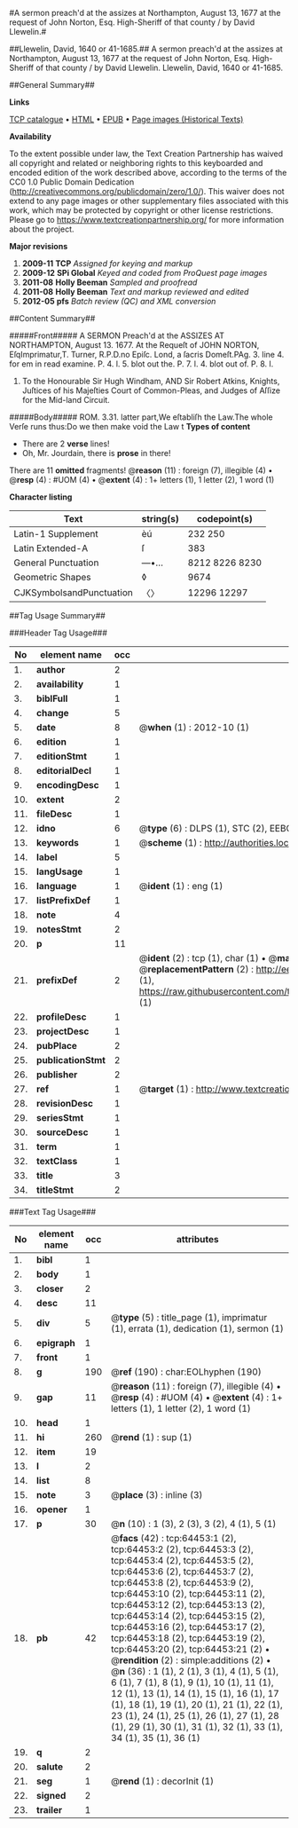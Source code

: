 #A sermon preach'd at the assizes at Northampton, August 13, 1677 at the request of John Norton, Esq. High-Sheriff of that county / by David Llewelin.#

##Llewelin, David, 1640 or 41-1685.##
A sermon preach'd at the assizes at Northampton, August 13, 1677 at the request of John Norton, Esq. High-Sheriff of that county / by David Llewelin.
Llewelin, David, 1640 or 41-1685.

##General Summary##

**Links**

[TCP catalogue](http://www.ota.ox.ac.uk/tcp/)  • 
[HTML](http://tei.it.ox.ac.uk/tcp/Texts-HTML/free/A48/A48778.html)  • 
[EPUB](http://tei.it.ox.ac.uk/tcp/Texts-EPUB/free/A48/A48778.epub) • 
[Page images (Historical Texts)](https://historicaltexts.jisc.ac.uk/eebo-12618822e)

**Availability**

To the extent possible under law, the Text Creation Partnership has waived all copyright and related or neighboring rights to this keyboarded and encoded edition of the work described above, according to the terms of the CC0 1.0 Public Domain Dedication (http://creativecommons.org/publicdomain/zero/1.0/). This waiver does not extend to any page images or other supplementary files associated with this work, which may be protected by copyright or other license restrictions. Please go to https://www.textcreationpartnership.org/ for more information about the project.

**Major revisions**

1. __2009-11__ __TCP__ *Assigned for keying and markup*
1. __2009-12__ __SPi Global__ *Keyed and coded from ProQuest page images*
1. __2011-08__ __Holly Beeman__ *Sampled and proofread*
1. __2011-08__ __Holly Beeman__ *Text and markup reviewed and edited*
1. __2012-05__ __pfs__ *Batch review (QC) and XML conversion*

##Content Summary##

#####Front#####
A SERMON Preach'd at the ASSIZES AT NORTHAMPTON, August 13. 1677. At the Requeſt of JOHN NORTON, EſqImprimatur,T. Turner, R.P.D.no Epiſc. Lond, a ſacris Domeſt.PAg. 3. line 4. for em in read examine. P. 4. l. 5. blot out the. P. 7. l. 4. blot out of. P. 8. l. 
1. To the Honourable Sir Hugh Windham, AND Sir Robert Atkins, Knights, Juſtices of his Majeſties Court of Common-Pleas, and Judges of Aſſize for the Mid-land Circuit.

#####Body#####
ROM. 3.31. latter part,We eſtabliſh the Law.The whole Verſe runs thus:Do we then make void the Law t
**Types of content**

  * There are 2 **verse** lines!
  * Oh, Mr. Jourdain, there is **prose** in there!

There are 11 **omitted** fragments! 
 @__reason__ (11) : foreign (7), illegible (4)  •  @__resp__ (4) : #UOM (4)  •  @__extent__ (4) : 1+ letters (1), 1 letter (2), 1 word (1)

**Character listing**


|Text|string(s)|codepoint(s)|
|---|---|---|
|Latin-1 Supplement|èú|232 250|
|Latin Extended-A|ſ|383|
|General Punctuation|—•…|8212 8226 8230|
|Geometric Shapes|◊|9674|
|CJKSymbolsandPunctuation|〈〉|12296 12297|

##Tag Usage Summary##

###Header Tag Usage###

|No|element name|occ|attributes|
|---|---|---|---|
|1.|__author__|2||
|2.|__availability__|1||
|3.|__biblFull__|1||
|4.|__change__|5||
|5.|__date__|8| @__when__ (1) : 2012-10 (1)|
|6.|__edition__|1||
|7.|__editionStmt__|1||
|8.|__editorialDecl__|1||
|9.|__encodingDesc__|1||
|10.|__extent__|2||
|11.|__fileDesc__|1||
|12.|__idno__|6| @__type__ (6) : DLPS (1), STC (2), EEBO-CITATION (1), OCLC (1), VID (1)|
|13.|__keywords__|1| @__scheme__ (1) : http://authorities.loc.gov/ (1)|
|14.|__label__|5||
|15.|__langUsage__|1||
|16.|__language__|1| @__ident__ (1) : eng (1)|
|17.|__listPrefixDef__|1||
|18.|__note__|4||
|19.|__notesStmt__|2||
|20.|__p__|11||
|21.|__prefixDef__|2| @__ident__ (2) : tcp (1), char (1)  •  @__matchPattern__ (2) : ([0-9\-]+):([0-9IVX]+) (1), (.+) (1)  •  @__replacementPattern__ (2) : http://eebo.chadwyck.com/downloadtiff?vid=$1&page=$2 (1), https://raw.githubusercontent.com/textcreationpartnership/Texts/master/tcpchars.xml#$1 (1)|
|22.|__profileDesc__|1||
|23.|__projectDesc__|1||
|24.|__pubPlace__|2||
|25.|__publicationStmt__|2||
|26.|__publisher__|2||
|27.|__ref__|1| @__target__ (1) : http://www.textcreationpartnership.org/docs/. (1)|
|28.|__revisionDesc__|1||
|29.|__seriesStmt__|1||
|30.|__sourceDesc__|1||
|31.|__term__|1||
|32.|__textClass__|1||
|33.|__title__|3||
|34.|__titleStmt__|2||


###Text Tag Usage###

|No|element name|occ|attributes|
|---|---|---|---|
|1.|__bibl__|1||
|2.|__body__|1||
|3.|__closer__|2||
|4.|__desc__|11||
|5.|__div__|5| @__type__ (5) : title_page (1), imprimatur (1), errata (1), dedication (1), sermon (1)|
|6.|__epigraph__|1||
|7.|__front__|1||
|8.|__g__|190| @__ref__ (190) : char:EOLhyphen (190)|
|9.|__gap__|11| @__reason__ (11) : foreign (7), illegible (4)  •  @__resp__ (4) : #UOM (4)  •  @__extent__ (4) : 1+ letters (1), 1 letter (2), 1 word (1)|
|10.|__head__|1||
|11.|__hi__|260| @__rend__ (1) : sup (1)|
|12.|__item__|19||
|13.|__l__|2||
|14.|__list__|8||
|15.|__note__|3| @__place__ (3) : inline (3)|
|16.|__opener__|1||
|17.|__p__|30| @__n__ (10) : 1 (3), 2 (3), 3 (2), 4 (1), 5 (1)|
|18.|__pb__|42| @__facs__ (42) : tcp:64453:1 (2), tcp:64453:2 (2), tcp:64453:3 (2), tcp:64453:4 (2), tcp:64453:5 (2), tcp:64453:6 (2), tcp:64453:7 (2), tcp:64453:8 (2), tcp:64453:9 (2), tcp:64453:10 (2), tcp:64453:11 (2), tcp:64453:12 (2), tcp:64453:13 (2), tcp:64453:14 (2), tcp:64453:15 (2), tcp:64453:16 (2), tcp:64453:17 (2), tcp:64453:18 (2), tcp:64453:19 (2), tcp:64453:20 (2), tcp:64453:21 (2)  •  @__rendition__ (2) : simple:additions (2)  •  @__n__ (36) : 1 (1), 2 (1), 3 (1), 4 (1), 5 (1), 6 (1), 7 (1), 8 (1), 9 (1), 10 (1), 11 (1), 12 (1), 13 (1), 14 (1), 15 (1), 16 (1), 17 (1), 18 (1), 19 (1), 20 (1), 21 (1), 22 (1), 23 (1), 24 (1), 25 (1), 26 (1), 27 (1), 28 (1), 29 (1), 30 (1), 31 (1), 32 (1), 33 (1), 34 (1), 35 (1), 36 (1)|
|19.|__q__|2||
|20.|__salute__|2||
|21.|__seg__|1| @__rend__ (1) : decorInit (1)|
|22.|__signed__|2||
|23.|__trailer__|1||
